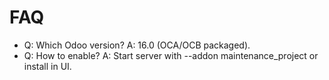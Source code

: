 # FAQ

- Q: Which Odoo version? A: 16.0 (OCA/OCB packaged).
- Q: How to enable? A: Start server with --addon maintenance_project or install in UI.
